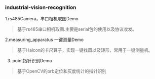 ### industrial-vision-recognition

1.rs485Camera，串口相机取图Demo
>基于rs485串口相机取图.主要是serial包的使用以及协议收发。

2.measuring_apparatus 一键测量Demo
>基于Halcon的卡尺算子，实现一键找圆以及矩形，常用于一键测量机。

3. point指针识别Demo
>基于OpenCV的orb定位和灰度统计的指针识别
